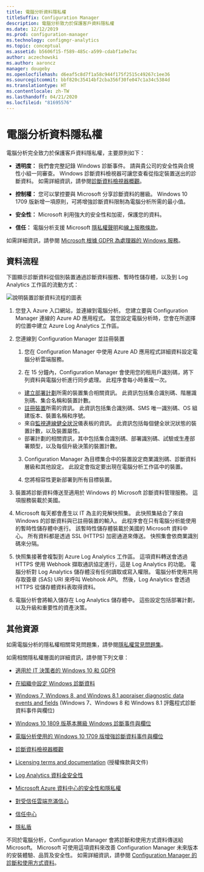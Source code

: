 ```yaml
---
title: 電腦分析資料隱私權
titleSuffix: Configuration Manager
description: 電腦分析致力於保護客戶資料隱私權
ms.date: 12/12/2019
ms.prod: configuration-manager
ms.technology: configmgr-analytics
ms.topic: conceptual
ms.assetid: b5606f15-f589-485c-a599-cdabf1a9e7ac
author: aczechowski
ms.author: aaroncz
manager: dougeby
ms.openlocfilehash: d6eaf5c8d7f1a58c944f175f2515c49267c1ee36
ms.sourcegitcommit: bbf820c35414bf2cba356f30fe047c1a34c5384d
ms.translationtype: HT
ms.contentlocale: zh-TW
ms.lasthandoff: 04/21/2020
ms.locfileid: "81695576"
---
```

# <a name="desktop-analytics-data-privacy"></a>電腦分析資料隱私權

電腦分析完全致力於保護客戶資料隱私權，主要原則如下：

- **透明度：** 我們會完整記錄 Windows 診斷事件。 請與貴公司的安全性與合規性小組一同審查。 Windows 診斷資料檢視器可讓您查看從指定裝置送出的診斷資料。 如需詳細資訊，請參閱[診斷資料檢視器概觀](https://docs.microsoft.com/windows/configuration/diagnostic-data-viewer-overview)。  

- **控制權：** 您可以掌控要與 Microsoft 分享診斷資料的層級。 Windows 10 1709 版新增一項原則，可將增強診斷資料限制為電腦分析所需的最小值。  

- **安全性：** Microsoft 利用強大的安全性和加密，保護您的資料。  

- **信任：** 電腦分析支援 Microsoft [隱私權聲明](https://privacy.microsoft.com/privacystatement)和[線上服務條款](https://www.microsoftvolumelicensing.com/DocumentSearch.aspx?Mode=3&DocumentTypeId=46)。  

如需詳細資訊，請參閱 [Microsoft 根據 GDPR 為處理器的 Windows 服務](https://docs.microsoft.com/windows/privacy/gdpr-it-guidance#windows-services-where-microsoft-is-the-processor-under-the-gdpr)。<!-- 5353168 -->

## <a name="data-flow"></a>資料流程

下圖顯示診斷資料從個別裝置通過診斷資料服務、暫時性儲存體，以及到 Log Analytics 工作區的流動方式：

![說明裝置診斷資料流程的圖表](media/da-data-flow.png)

1. 您登入 Azure 入口網站，並連線到電腦分析。 您建立要與 Configuration Manager 連線的 Azure AD 應用程式。 當您設定電腦分析時，您會在所選擇的位置中建立 Azure Log Analytics 工作區。  

2. 您連線到 Configuration Manager 並註冊裝置  

    1. 您在 Configuration Manager 中使用 Azure AD 應用程式詳細資料設定電腦分析雲端服務。  

    2. 在 15 分鐘內，Configuration Manager 會使用您的租用戶識別碼，將下列資料與電腦分析進行同步處理。 此程序會每小時重複一次。

      - [建立部署計劃](create-deployment-plans.md)所需的裝置集合相關資訊。 此資訊包括集合識別碼、階層識別碼、集合名稱和裝置計數。 
      - [註冊裝置](enroll-devices.md)所需的資訊。 此資訊包括集合識別碼、SMS 唯一識別碼、OS 組建版本、裝置名稱和序號。
      - 來自[監視連線健全狀況](monitor-connection-health.md)儀表板的資訊。 此資訊包括每個健全狀況狀態的裝置計數，以及裝置屬性。
      - 部署計劃的相關資訊，其中包括集合識別碼、部署識別碼、試驗或生產部署類型，以及每個升級決策的裝置計數。

    3. Configuration Manager 為目標集合中的裝置設定商業識別碼、診斷資料層級和其他設定。 此設定會指定要出現在電腦分析工作區中的裝置。  

    4. 您將相容性更新部署到所有目標裝置。  

3. 裝置將診斷資料傳送至適用於 Windows 的 Microsoft 診斷資料管理服務。 這項服務裝載於美國。  

4. Microsoft 每天都會產生以 IT 為主的見解快照集。 此快照集結合了來自 Windows 的診斷資料與已註冊裝置的輸入。 此程序會在只有電腦分析能使用的暫時性儲存體中進行。 該暫時性儲存體裝載於美國的 Microsoft 資料中心。 所有資料都是透過 SSL (HTTPS) 加密通道來傳送。 快照集會依商業識別碼來分隔。  

5. 快照集接著會複製到 Azure Log Analytics 工作區。 這項資料轉送會透過 HTTPS 使用 Webhook 擷取通訊協定進行，這是 Log Analytics 的功能。 電腦分析對 Log Analytics 儲存體沒有任何讀取或寫入權限。 電腦分析使用共用存取簽章 (SAS) URI 來呼叫 Webhook API。 然後，Log Analytics 會透過 HTTPS 從儲存體資料表取得資料。

6. 電腦分析會將輸入儲存在 Log Analytics 儲存體中。 這些設定包括部署計劃，以及升級和重要性的資產決策。  

## <a name="other-resources"></a>其他資源

如需電腦分析的隱私權相關常見問題集，請參閱[隱私權常見問題集](faq.md#privacy)。

如需相關隱私權層面的詳細資訊，請參閱下列文章：

- [適用於 IT 決策者的 Windows 10 和 GDPR](https://docs.microsoft.com/windows/privacy/gdpr-it-guidance)  

- [在組織中設定 Windows 診斷資料](https://docs.microsoft.com/windows/privacy/configure-windows-diagnostic-data-in-your-organization)  

- [Windows 7, Windows 8, and Windows 8.1 appraiser diagnostic data events and fields](https://docs.microsoft.com/previous-versions/windows/it-pro/windows-8.1-and-8/appraiser-diagnostic-data-events-and-fields) (Windows 7、Windows 8 和 Windows 8.1 評鑑程式診斷資料事件與欄位)  

- [Windows 10 1809 版基本層級 Windows 診斷事件與欄位](https://docs.microsoft.com/windows/privacy/basic-level-windows-diagnostic-events-and-fields-1809)  

- [電腦分析使用的 Windows 10 1709 版增強診斷資料事件與欄位](https://docs.microsoft.com/windows/privacy/enhanced-diagnostic-data-windows-analytics-events-and-fields)  

- [診斷資料檢視器概觀](https://docs.microsoft.com/windows/privacy/diagnostic-data-viewer-overview)  

- [Licensing terms and documentation](https://www.microsoftvolumelicensing.com/DocumentSearch.aspx?Mode=3&DocumentTypeId=31) (授權條款與文件)  

- [Log Analytics 資料金安全性](https://docs.microsoft.com/azure/azure-monitor/platform/data-security)

- [Microsoft Azure 資料中心的安全性和隱私權](https://azure.microsoft.com/global-infrastructure/)  

- [對受信任雲端充滿信心](https://azure.microsoft.com/overview/trusted-cloud/)  

- [信任中心](https://www.microsoft.com/trustcenter)  

- [隱私盾](https://www.privacyshield.gov/)  

不同於電腦分析，Configuration Manager 會將診斷和使用方式資料傳送給 Microsoft。 Microsoft 可使用這項資料來改善 Configuration Manager 未來版本的安裝體驗、品質及安全性。 如需詳細資訊，請參閱 [Configuration Manager 的診斷和使用方式資料](../core/plan-design/diagnostics/diagnostics-and-usage-data.md)。
